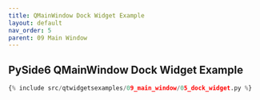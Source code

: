```yaml
---
title: QMainWindow Dock Widget Example
layout: default
nav_order: 5
parent: 09 Main Window
---
```


## PySide6 QMainWindow Dock Widget Example

```python
{% include src/qtwidgetsexamples/09_main_window/05_dock_widget.py %}
```
